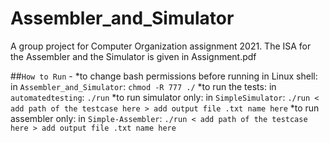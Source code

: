 # Assembler_and_Simulator
A group project for Computer Organization assignment 2021.
The ISA for the Assembler and the Simulator is given in Assignment.pdf

##`How to Run` -
*to change bash permissions before running in Linux shell: in `Assembler_and_Simulator`: `chmod -R 777 ./`
*to run the tests: in `automatedtesting`: `./run`
*to run simulator only: in `SimpleSimulator`: `./run < add path of the testcase here > add output file .txt name here`
*to run assembler only: in `Simple-Assembler`: `./run < add path of the testcase here > add output file .txt name here`
